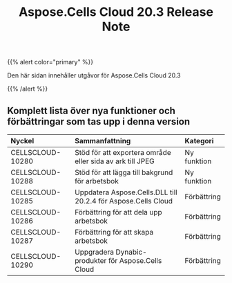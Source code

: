 ﻿---
title: Aspose.Cells Cloud 20.3 Release Note
second_title: Aspose.Cells Cloud Documen
type: docs
url: /sv/aspose-cells-cloud-20-3-release-notes/
description: Aspose.Cells Cloud stöder Excel för att skapa, konvertera, sammanfoga, dela, skydda, inre objektoperation och så vidare
weight: 60
---
{{% alert color="primary" %}} 

Den här sidan innehåller utgåvor för Aspose.Cells Cloud 20.3

{{% /alert %}} 
## **Komplett lista över nya funktioner och förbättringar som tas upp i denna version**

|**Nyckel**|**Sammanfattning**|**Kategori**|
|:- |:- |:- |
|CELLSCLOUD-10280|Stöd för att exportera område eller sida av ark till JPEG|Ny funktion|
|CELLSCLOUD-10288|Stöd för att lägga till bakgrund för arbetsbok|Ny funktion|
|CELLSCLOUD-10285|Uppdatera Aspose.Cells.DLL till 20.2.4 för Aspose.Cells Cloud|Förbättring|
|CELLSCLOUD-10286|Förbättring för att dela upp arbetsbok|Förbättring|
|CELLSCLOUD-10287|Förbättring för att skapa arbetsbok|Förbättring|
|CELLSCLOUD-10290|Uppgradera Dynabic-produkter för Aspose.Cells Cloud|Förbättring|

